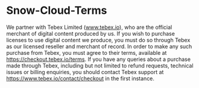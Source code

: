 # Snow-Cloud-Terms

We partner with Tebex Limited (www.tebex.io), who are the official merchant of digital content produced by us. If you wish to purchase licenses to use digital content we produce, you must do so through Tebex as our licensed reseller and merchant of record. In order to make any such purchase from Tebex, you must agree to their terms, available at https://checkout.tebex.io/terms. If you have any queries about a purchase made through Tebex, including but not limited to refund requests, technical issues or billing enquiries, you should contact Tebex support at https://www.tebex.io/contact/checkout in the first instance.
